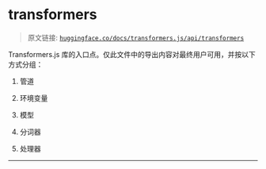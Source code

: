 # transformers

> 原文链接: [`huggingface.co/docs/transformers.js/api/transformers`](https://huggingface.co/docs/transformers.js/api/transformers)

Transformers.js 库的入口点。仅此文件中的导出内容对最终用户可用，并按以下方式分组：

1.  管道

1.  环境变量

1.  模型

1.  分词器

1.  处理器

* * *
